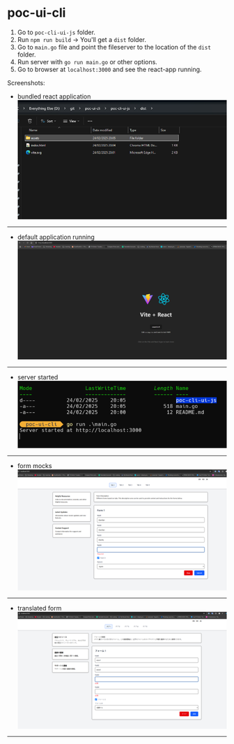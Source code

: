 # poc-ui-cli



1. Go to `poc-cli-ui-js` folder.
2. Run `npm run build` -> You'll get a `dist` folder.
3. Go to `main.go` file and point the fileserver to the location of the `dist` folder.
4. Run server with `go run main.go` or other options.
5. Go to browser at `localhost:3000` and see the react-app running.


Screenshots:

* bundled react application 
![alt text](bundled-app.png)
---
* default application running
![alt text](default-app-running.png) 
---
* server started
![alt text](server-started.png) 
---
* form mocks
![alt text](form-mocks.png) 
---
* translated form
![alt text](translated-form.png)
---

